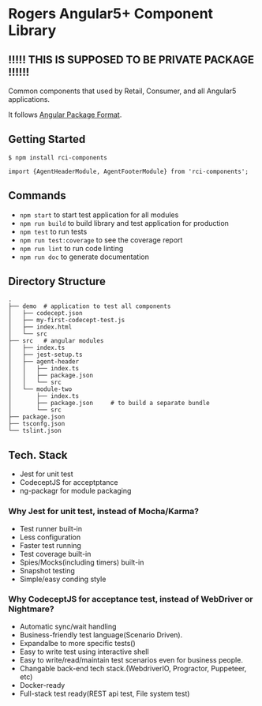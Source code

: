 # Rogers Angular5+ Component Library

## !!!!! THIS IS SUPPOSED TO BE PRIVATE PACKAGE !!!!!!

Common components that used by Retail, Consumer, and all Angular5 applications.

It follows [Angular Package Format](https://docs.google.com/document/d/1CZC2rcpxffTDfRDs6p1cfbmKNLA6x5O-NtkJglDaBVs/preview#).

## Getting Started
```
$ npm install rci-components

import {AgentHeaderModule, AgentFooterModule} from 'rci-components'; 
```

##  Commands

  - `npm start` to start test application for all modules
  - `npm run build` to build library and test application for production
  - `npm test` to run tests
  - `npm run test:coverage` to see the coverage report
  - `npm run lint` to run code linting
  - `npm run doc` to generate documentation

## Directory Structure

```
.
├── demo  # application to test all components
│   ├── codecept.json
│   ├── my-first-codecept-test.js
│   ├── index.html
│   └── src
├── src   # angular modules
│   ├── index.ts      
│   ├── jest-setup.ts
│   ├── agent-header
│   │   ├── index.ts
│   │   ├── package.json
│   │   └── src
│   └── module-two
│       ├── index.ts
│       ├── package.json     # to build a separate bundle
│       └── src
├── package.json
├── tsconfg.json
└── tslint.json
```

## Tech. Stack
  - Jest for unit test
  - CodeceptJS for acceptptance
  - ng-packagr for module packaging

### Why Jest for unit test, instead of Mocha/Karma?
  - Test runner built-in
  - Less configuration
  - Faster test running
  - Test coverage built-in
  - Spies/Mocks(including timers) built-in
  - Snapshot testing
  - Simple/easy conding style

### Why CodeceptJS for acceptance test, instead of WebDriver or Nightmare?

  - Automatic sync/wait handling
  - Business-friendly test language(Scenario Driven).
  - Expandalbe to more specific tests()
  - Easy to write test using interactive shell
  - Easy to write/read/maintain test scenarios even for business people.
  - Changable back-end tech stack.(WebdriverIO, Progractor, Puppeteer, etc)
  - Docker-ready
  - Full-stack test ready(REST api test, File system test)

